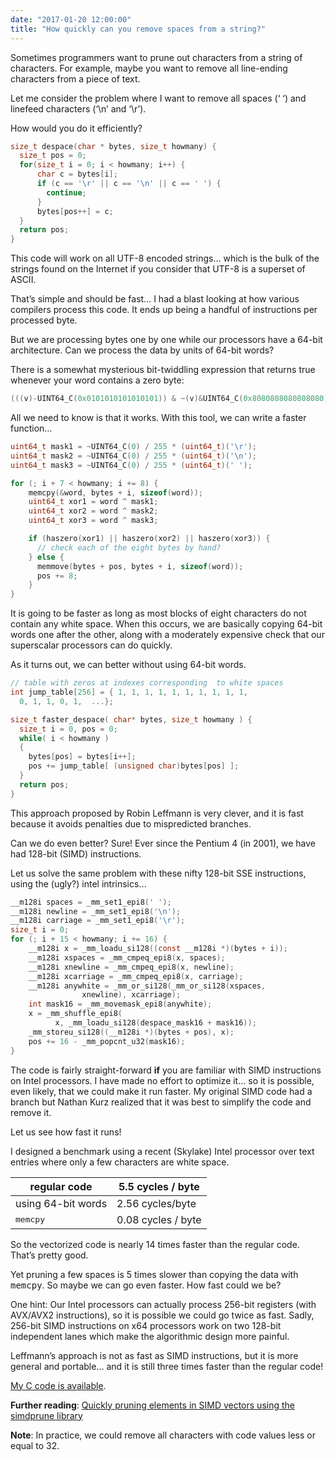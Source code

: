 ```yaml
---
date: "2017-01-20 12:00:00"
title: "How quickly can you remove spaces from a string?"
---
```




Sometimes programmers want to prune out characters from a string of characters. For example, maybe you want to remove all line-ending characters from a piece of text. 

Let me consider the problem where I want to remove all spaces (&lsquo; &lsquo;) and linefeed characters (&lsquo;\n&rsquo; and &lsquo;\r&rsquo;). 

How would you do it efficiently?
```C
size_t despace(char * bytes, size_t howmany) {
  size_t pos = 0;
  for(size_t i = 0; i < howmany; i++) {
      char c = bytes[i];
      if (c == '\r' || c == '\n' || c == ' ') {
        continue;
      }
      bytes[pos++] = c;
  }
  return pos;
}
```


This code will work on all UTF-8 encoded strings&hellip; which is the bulk of the strings found on the Internet if you consider that UTF-8 is a superset of ASCII.

That&rsquo;s simple and should be fast&hellip; I had a blast looking at how various compilers process this code. It ends up being a handful of instructions per processed byte.

But we are processing bytes one by one while our processors have a 64-bit architecture. Can we process the data by units of 64-bit words?

There is a somewhat mysterious bit-twiddling expression that returns true whenever your word contains a zero byte:
```C
(((v)-UINT64_C(0x0101010101010101)) & ~(v)&UINT64_C(0x8080808080808080))
```


All we need to know is that it works. With this tool, we can write a faster function&hellip;
```C
uint64_t mask1 = ~UINT64_C(0) / 255 * (uint64_t)('\r');
uint64_t mask2 = ~UINT64_C(0) / 255 * (uint64_t)('\n');
uint64_t mask3 = ~UINT64_C(0) / 255 * (uint64_t)(' ');

for (; i + 7 < howmany; i += 8) {
    memcpy(&word, bytes + i, sizeof(word));
    uint64_t xor1 = word ^ mask1;
    uint64_t xor2 = word ^ mask2;
    uint64_t xor3 = word ^ mask3;

    if (haszero(xor1) || haszero(xor2) || haszero(xor3)) {
      // check each of the eight bytes by hand?
    } else {
      memmove(bytes + pos, bytes + i, sizeof(word));
      pos += 8;
    }
}
```


It is going to be faster as long as most blocks of eight characters do not contain any white space. When this occurs, we are basically copying 64-bit words one after the other, along with a moderately expensive check that our superscalar processors can do quickly.

As it turns out, we can better without using 64-bit words.
```C
// table with zeros at indexes corresponding  to white spaces
int jump_table[256] = { 1, 1, 1, 1, 1, 1, 1, 1, 1, 1, 
  0, 1, 1, 0, 1,  ...};

size_t faster_despace( char* bytes, size_t howmany ) {
  size_t i = 0, pos = 0;
  while( i < howmany )
  {
    bytes[pos] = bytes[i++];
    pos += jump_table[ (unsigned char)bytes[pos] ];
  }
  return pos;
}
```


This approach proposed by Robin Leffmann is very clever, and it is fast because it avoids penalties due to mispredicted branches.

Can we do even better? Sure! Ever since the Pentium 4 (in 2001), we have had 128-bit (SIMD) instructions. 

Let us solve the same problem with these nifty 128-bit SSE instructions, using the (ugly?) intel intrinsics&hellip;
```C
__m128i spaces = _mm_set1_epi8(' ');
__m128i newline = _mm_set1_epi8('\n');
__m128i carriage = _mm_set1_epi8('\r');
size_t i = 0;
for (; i + 15 < howmany; i += 16) {
    __m128i x = _mm_loadu_si128((const __m128i *)(bytes + i));
    __m128i xspaces = _mm_cmpeq_epi8(x, spaces);
    __m128i xnewline = _mm_cmpeq_epi8(x, newline);
    __m128i xcarriage = _mm_cmpeq_epi8(x, carriage);
    __m128i anywhite = _mm_or_si128(_mm_or_si128(xspaces, 
                xnewline), xcarriage);
    int mask16 = _mm_movemask_epi8(anywhite);
    x = _mm_shuffle_epi8(
          x, _mm_loadu_si128(despace_mask16 + mask16));
    _mm_storeu_si128((__m128i *)(bytes + pos), x);
    pos += 16 - _mm_popcnt_u32(mask16);
}
```


The code is fairly straight-forward __if__ you are familiar with SIMD instructions on Intel processors. I have made no effort to optimize it&hellip; so it is possible, even likely, that we could make it run faster. My original SIMD code had a branch but Nathan Kurz realized that it was best to simplify the code and remove it.

Let us see how fast it runs!

I designed a benchmark using a recent (Skylake) Intel processor over text entries where only a few characters are white space.

regular code             |5.5 cycles / byte        |
-------------------------|-------------------------|
using 64-bit words       |2.56 cycles/byte         |                         |with jump table          |1.7 cycles/byte          |                         |SIMD (128 bits) code     |0.39 cycles / byte       |
<tt>memcpy</tt>          |0.08 cycles / byte       |


So the vectorized code is nearly 14 times faster than the regular code. That&rsquo;s pretty good. 

Yet pruning a few spaces is 5 times slower than copying the data with <tt>memcpy</tt>. So maybe we can go even faster. How fast could we be? 

One hint: Our Intel processors can actually process 256-bit registers (with AVX/AVX2 instructions), so it is possible we could go twice as fast. Sadly, 256-bit SIMD instructions on x64 processors work on two 128-bit independent lanes which make the algorithmic design more painful.

Leffmann&rsquo;s approach is not as fast as SIMD instructions, but it is more general and portable&hellip; and it is still three times faster than the regular code!

[My C code is available](https://github.com/lemire/despacer).

__Further reading__: [Quickly pruning elements in SIMD vectors using the simdprune library](/lemire/blog/2017/04/25/quickly-pruning-elements-in-simd-vectors-using-the-simdprune-library/)

__Note__: In practice, we could remove all characters with code values less or equal to 32.

